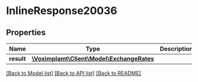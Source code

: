 # InlineResponse20036

## Properties
Name | Type | Description | Notes
------------ | ------------- | ------------- | -------------
**result** | [**\Voximplamt\Client\Model\ExchangeRates**](ExchangeRates.md) |  | [optional] 

[[Back to Model list]](../README.md#documentation-for-models) [[Back to API list]](../README.md#documentation-for-api-endpoints) [[Back to README]](../README.md)


